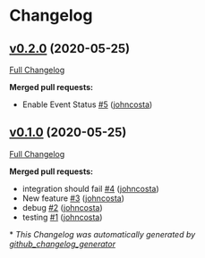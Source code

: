 # Changelog

## [v0.2.0](https://github.com/johncosta/datadog-github-action-poc/tree/v0.2.0) (2020-05-25)

[Full Changelog](https://github.com/johncosta/datadog-github-action-poc/compare/v0.1.0...v0.2.0)

**Merged pull requests:**

- Enable Event Status [\#5](https://github.com/johncosta/datadog-github-action-poc/pull/5) ([johncosta](https://github.com/johncosta))

## [v0.1.0](https://github.com/johncosta/datadog-github-action-poc/tree/v0.1.0) (2020-05-25)

[Full Changelog](https://github.com/johncosta/datadog-github-action-poc/compare/5d13deeafd767c2d0630cd90a83eb7cb8886eedd...v0.1.0)

**Merged pull requests:**

- integration should fail [\#4](https://github.com/johncosta/datadog-github-action-poc/pull/4) ([johncosta](https://github.com/johncosta))
- New feature [\#3](https://github.com/johncosta/datadog-github-action-poc/pull/3) ([johncosta](https://github.com/johncosta))
- debug [\#2](https://github.com/johncosta/datadog-github-action-poc/pull/2) ([johncosta](https://github.com/johncosta))
- testing [\#1](https://github.com/johncosta/datadog-github-action-poc/pull/1) ([johncosta](https://github.com/johncosta))



\* *This Changelog was automatically generated by [github_changelog_generator](https://github.com/github-changelog-generator/github-changelog-generator)*
